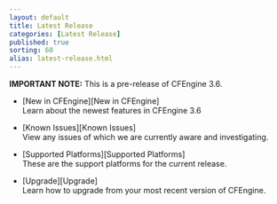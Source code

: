 ```yaml
---
layout: default
title: Latest Release
categories: [Latest Release]
published: true
sorting: 60
alias: latest-release.html
---
```


**IMPORTANT NOTE:** This is a pre-release of CFEngine 3.6. 

<!--- TODO: move up when no longer a pre-release
-->


* [New in CFEngine][New in CFEngine]  
Learn about the newest features in CFEngine 3.6

* [Known Issues][Known Issues]  
View any issues of which we are currently aware and investigating. 

* [Supported Platforms][Supported Platforms]  
These are the support platforms for the current release.

* [Upgrade][Upgrade]  
Learn how to upgrade from your most recent version of CFEngine.


